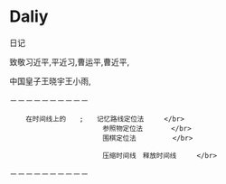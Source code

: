 # Daliy
日记

致敬习近平,平近习,曹运平,曹近平,

中国皇子王晓宇王小雨,



－－－－－－－－－－



        在时间线上的　　;　　记忆路线定位法　　　</br>
                           参照物定位法       </br>
                           围棋定位法         </br>
                           
                           压缩时间线　释放时间线     </br>


－－－－－－－－－－
        
       









